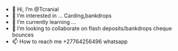 - 👋 Hi, I’m @Tcranial
- 👀 I’m interested in ... Carding,bankdrops
- 🌱 I’m currently learning ...
- 💞️ I’m looking to collaborate on flash deposits/bankdrops cheque bounces
- 📫 How to reach me +27764256496 whatsapp 

<!---
Tcranial/Tcranial is a ✨ special ✨ repository because its `README.md` (this file) appears on your GitHub profile.
You can click the Preview link to take a look at your changes.
--->
